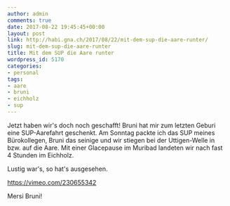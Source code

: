 ```yaml
---
author: admin
comments: true
date: 2017-08-22 19:45:45+00:00
layout: post
link: http://habi.gna.ch/2017/08/22/mit-dem-sup-die-aare-runter/
slug: mit-dem-sup-die-aare-runter
title: Mit dem SUP die Aare runter
wordpress_id: 5170
categories:
- personal
tags:
- aare
- bruni
- eichholz
- sup
---
```


Jetzt haben wir's doch noch geschafft! Bruni hat mir zum letzten Geburi eine SUP-Aarefahrt geschenkt. Am Sonntag packte ich das SUP meines Bürokollegen, Bruni das seinige und wir stiegen bei der Uttigen-Welle in bzw. auf die Aare. Mit einer Glacepause im Muribad landeten wir nach fast 4 Stunden im Eichholz.

Lustig war's, so hat's ausgesehen.

https://vimeo.com/230655342

Mersi Bruni!
